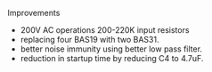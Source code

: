 Improvements

- 200V AC operations 200-220K input resistors 
- replacing four BAS19 with two BAS31.
- better noise immunity using better low pass filter.
- reduction in startup time by reducing C4 to 4.7uF.
